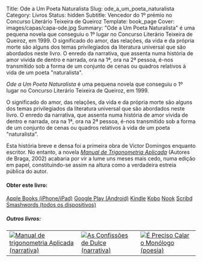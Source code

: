 Title: Ode a Um Poeta Naturalista
Slug: ode_a_um_poeta_naturalista
Category: Livros
Status: hidden
Subtitle: Vencedor do 1º prémio no Concurso Literário Teixeira de Queiroz
Template: book_page
Cover: images/capas/capa-ode.jpg
Summary: "Ode a Um Poeta Naturalista" é uma pequena novela que conseguiu o 1º lugar no Concurso Literário Teixeira de Queiroz, em 1999. O significado do amor, das relações, da vida e da própria morte são alguns dos temas privilegiados da literatura universal que são abordados neste livro. O enredo da narrativa, que assenta numa história de amor vivida de dentro e narrada, ora na 1ª, ora na 2ª pessoa, é-nos transmitido sob a forma de um conjunto de cenas ou quadros relativos à vida de um poeta "naturalista". 

*Ode a Um Poeta Naturalista* é uma pequena novela que conseguiu o 1º lugar no Concurso Literário Teixeira de Queiroz, em 1999.

O significado do amor, das relações, da vida e da própria morte são alguns dos temas privilegiados da literatura universal que são abordados neste livro. O enredo da narrativa, que assenta numa história de amor vivida de dentro e narrada, ora na 1ª, ora na 2ª pessoa, é-nos transmitido sob a forma de um conjunto de cenas ou quadros relativos à vida de um poeta "naturalista". 

Esta história breve e densa foi a primeira obra de Victor Domingos enquanto escritor. No entanto, a novela *[Manual de Trigonometria Aplicada]({filename}/paginas/livros/manual_de_trigonometria_aplicada.md)* (Autores de Braga, 2002) acabaria por vir a lume uns meses mais cedo, numa edição em papel, constituindo-se assim na altura como a verdadeira estreia pública do autor. 


#### Obter este livro:

<div class="get_book">
  <a href="https://itunes.apple.com/pt/book/id491320651" class="store_button">Apple Books (iPhone/iPad)</a> 
  <a href="https://play.google.com/store/books/details/Victor_Domingos_Ode_a_Um_Poeta_Naturalista?id=oG5vBgAAQBAJ" class="store_button">Google Play (Android)</a> 
  <a href="https://www.amazon.com/Ode-Poeta-Naturalista-Portuguese-ebook/dp/B006LEUKEK/ref=ntt_at_ep_dpt_3" class="store_button">Kindle</a> 
  <a href="https://www.kobobooks.com/ebook/Ode-a-Um-Poeta-Naturalista/book-jBFrdNTOfEizCc45-jwJTw/page1.html" class="store_button">Kobo</a> 
  <a href="https://www.barnesandnoble.com/w/ode-a-um-poeta-naturalista-victor-domingos/1108076454?ean=2940032925330&itm=1&usri=victor+domingos" class="store_button">Nook</a> 
  <a href="https://pt.scribd.com/book/193699096/Ode-a-Um-Poeta-Naturalista" class="store_button">Scribd</a> 
  <a href="https://www.smashwords.com/books/view/114023#longdescr?ref=victordomingos" class="store_button">Smashwords (todos os dispositivos)</a>

</div>

<div class="related_books">
<h5 class="related_articles_header">Outros livros:</h5>
<table>
  <tr>
    <td>
      <a href="manual_de_trigonometria_aplicada.html"><img class="other_book book_cover" src="../images/capas/capa-manual-360.jpg" alt="Manual de trigonometria Aplicada (narrativa)"></a>
    </td>
    <td>
      <a href="as_confissoes_de_dulce.html"><img class="other_book book_cover" src="../images/capas/capa-dulce-360.jpg" alt="As Confissões de Dulce (narrativa)"></a>
    </td>
    <td>
      <a href="e_preciso_calar_o_monologo.html"><img class="other_book book_cover" src="../images/capas/capa-calar-o-monologo-360.jpg" alt="É Preciso Calar o Monólogo (poesia)"></a>
    </td>
  </tr>
        
</table>
</div>